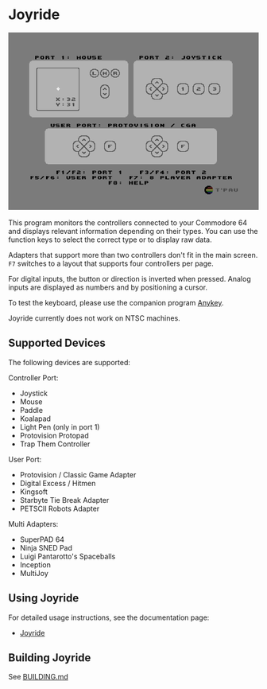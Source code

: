 # Joyride

![Screenshot](screenshot.png)

This program monitors the controllers connected to your Commodore 64 and displays relevant information depending on their types. You can use the function keys to select the correct type or to display raw data.

Adapters that support more than two controllers don't fit in the main screen. `F7` switches to a layout that supports four controllers per page.

For digital inputs, the button or direction is inverted when pressed. Analog inputs are displayed as numbers and by positioning a cursor.

To test the keyboard, please use the companion program [Anykey](https://github.com/T-Pau/Anykey).

Joyride currently does not work on NTSC machines.

## Supported Devices

The following devices are supported:

Controller Port:
- Joystick
- Mouse
- Paddle
- Koalapad
- Light Pen (only in port 1)
- Protovision Protopad
- Trap Them Controller

User Port:
- Protovision / Classic Game Adapter
- Digital Excess / Hitmen
- Kingsoft
- Starbyte Tie Break Adapter
- PETSCII Robots Adapter

Multi Adapters:
- SuperPAD 64
- Ninja SNED Pad
- Luigi Pantarotto's Spaceballs
- Inception
- MultiJoy


## Using Joyride

For detailed usage instructions, see the documentation page:

- [Joyride](Documentation/Joyride.md)


## Building Joyride

See [BUILDING.md](BUILDING.md)
